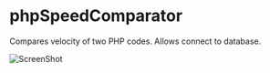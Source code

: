 phpSpeedComparator
==================

Compares velocity of two PHP codes. Allows connect to database.

![ScreenShot](https://raw.github.com/VladaHejda/phpSpeedComparator/master/phpSpeedComparatorSample.jpg)
